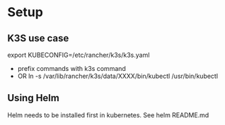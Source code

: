 # Setup

## K3S use case

export KUBECONFIG=/etc/rancher/k3s/k3s.yaml

* prefix commands with k3s command
* OR ln -s /var/lib/rancher/k3s/data/XXXX/bin/kubectl /usr/bin/kubectl

## Using Helm

Helm needs to be installed first in kubernetes. See helm README.md
